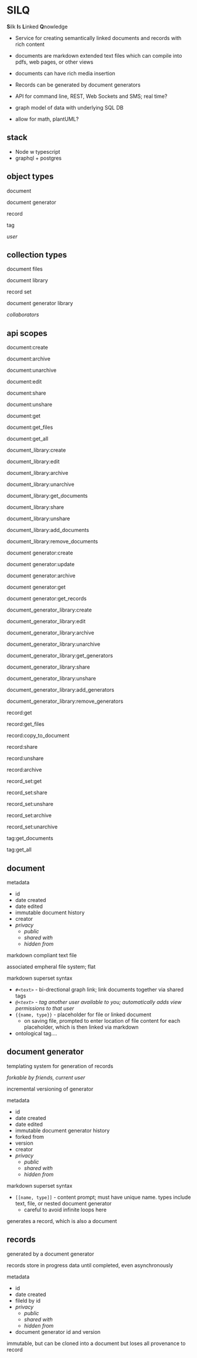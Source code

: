 # SILQ

**S**ilk **I**s **L**inked **Q**nowledge

- Service for creating semantically linked documents and records with rich content

- documents are markdown extended text files which can compile into pdfs, web pages, or other views

- documents can have rich media insertion

- Records can be generated by document generators

- API for command line, REST, Web Sockets and SMS; real time?

- graph model of data with underlying SQL DB

- allow for math, plantUML?

## stack

- Node w typescript
- graphql + postgres

## object types

document

document generator

record

tag

_user_

## collection types

document files

document library

record set

document generator library

_collaborators_

## api scopes

document:create

document:archive

document:unarchive

document:edit

document:share

document:unshare

document:get

document:get_files

document:get_all

document_library:create

document_library:edit

document_library:archive

document_library:unarchive

document_library:get_documents

document_library:share

document_library:unshare

document_library:add_documents

document_library:remove_documents

document generator:create

document generator:update

document generator:archive

document generator:get

document generator:get_records

document_generator_library:create

document_generator_library:edit

document_generator_library:archive

document_generator_library:unarchive

document_generator_library:get_generators

document_generator_library:share

document_generator_library:unshare

document_generator_library:add_generators

document_generator_library:remove_generators

record:get

record:get_files

record:copy_to_document

record:share

record:unshare

record:archive

record_set:get

record_set:share

record_set:unshare

record_set:archive

record_set:unarchive

tag:get_documents

tag:get_all

## document

metadata

- id
- date created
- date edited
- immutable document history
- creator
- _privacy_
  - _public_
  - _shared with_
  - _hidden from_

markdown compliant text file

associated empheral file system; flat

markdown superset syntax

- `#<text>` - bi-drectional graph link; link documents together via shared tags
- _`@<text>` - tag another user available to you; automatically adds view permissions to that user_
- `{{name, type}}` - placeholder for file or linked document
  - on saving file, prompted to enter location of file content for each placeholder, which is then linked via markdown
- ontological tag....

## document generator

templating system for generation of records

_forkable by friends, current user_

incremental versioning of generator

metadata

- id
- date created
- date edited
- immutable document generator history
- forked from
- version
- creator
- _privacy_
  - _public_
  - _shared with_
  - _hidden from_

markdown superset syntax

- `[[name, type]]` - content prompt; must have unique name. types include text, file, or nested document generator
  - careful to avoid infinite loops here

generates a record, which is also a document

## records

generated by a document generator

records store in progress data until completed, even asynchronously

metadata

- id
- date created
- fileld by id
- _privacy_
  - _public_
  - _shared with_
  - _hidden from_
- document generator id and version

immutable, but can be cloned into a document but loses all provenance to record
